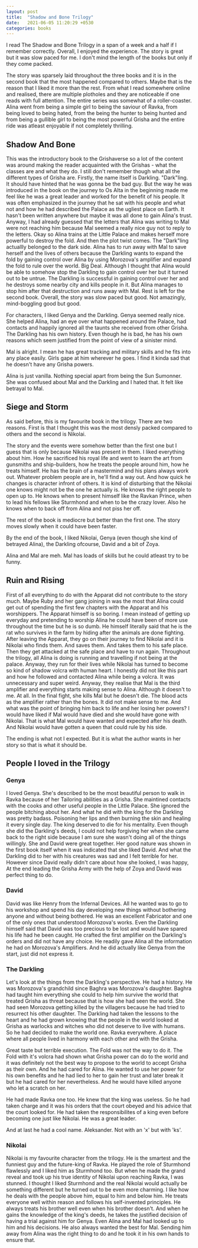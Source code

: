 ```yaml
---
layout: post
title:  "Shadow and Bone Trilogy"
date:   2021-06-05 11:20:29 +0530
categories: books
---
```

I read The Shadow and Bone Trilogy in a span of a week and a half if I remember
correctly. Overall, I enjoyed the experience. The story is great but it was
slow paced for me. I don't mind the length of the books but only if they come
packed.

The story was sparsely laid throughout the three books and it is in the
second book that the most happened compared to others. Maybe that is the reason
that I liked it more than the rest. From what I read somewhere online and
realised, there are multiple plotholes and they are noticeable if one reads
with full attention. The entire series was somewhat of a roller-coaster. Alina
went from being a simple girl to being the saviour of Ravka, from being loved
to being hated, from the being the hunter to being hunted and from being a
gullible girl to being the most powerful Grisha and the entire ride was atleast
enjoyable if not completely thrilling.

## Shadow And Bone

This was the introductory book to the Grishaverse so a lot of the content was
around making the reader acquainted with the Grishas - what the classes are and
what they do. I still don't remember though what all the different types of
Grisha are. Firstly, the name itself is Darkling. "Dark"ling. It should have
hinted that he was gonna be the bad guy. But the way he was introduced in the
book on the journey to Os Alta in the beginning made me feel like he was a
great leader and worked for the benefit of his people. It was often emphasized
in the journey that he sat with his people and what not and how he had
described the Palace as the ugliest place on Earth. It hasn't been written
anywhere but maybe it was all done to gain Alina's trust. Anyway, I had already
guessed that the letters that Alina was writing to Mal were not reaching him
because Mal seemed a really nice guy not to reply to the letters. Okay so Alina
trains at the Little Palace and makes herself more powerful to destroy the
fold. And then the plot twist comes. The "Dark"ling actuallly belonged to the
dark side. Alina has to run away with Mal to save herself and the lives of
others because the Darkling wants to expand the fold by gaining control over
Alina by using Morozova's amplifier and expand the fold to rule over the world.
Big Deal. Although I thought that Alina would be able to somehow stop the
Darkling to gain control over her but it turned out to be untrue. The Darkling
is successful in gaining control over her and he destroys some nearby city and
kills people in it. But Alina manages to stop him after that destruction and
runs away with Mal. Rest is left for the second book. Overall, the story was
slow paced but good. Not amazingly, mind-boggling good but good.

For characters, I liked Genya and the Darkling. Genya seemed really nice. She
helped Alina, had an eye over what happened around the Palace, had contacts and
happily ignored all the taunts she received from other Grisha. The Darkling has
his own history. Even though he is bad, he has his own reasons which seem
justified from the point of view of a sinister mind.

Mal is alright. I mean he has great tracking and military skills and he fits
into any place easily. Girls gape at him wherever he goes. I find it kinda sad
that he doesn't have any Grisha powers.

Alina is just vanilla. Nothing special apart from being the Sun Sumonner. She
was confused about Mal and the Darkling and I hated that. It felt like betrayal
to Mal.

## Siege and Storm

As said before, this is my favourite book in the trilogy. There are two
reasons. First is that I thought this was the most densly packed compared to
others and the second is Nikolai.

The story and the events were somehow better than the first one but I guess
that is only because Nikolai was present in them. I liked everything about him.
How he sacrificed his royal life and went to learn the art from gunsmiths and
ship-builders, how he treats the people around him, how he treats himself. He
has the brain of a mastermind and his plans always work out. Whatever problem
people are in, he'll find a way out. And how quick he changes is character
infront of others. It is kind of disturbing that the Nikolai one knows might
not be the one he actually is. He knows the right people to open up to. He
knows when to present himself like the Ravkan Prince, when to lead his fellows
like Sturmhond and when to be the crazy lover. Also he knows when to back off
from Alina and not piss her off.

The rest of the book is mediocre but better than the first one. The story moves
slowly when it could have been faster.

By the end of the book, I liked Nikolai, Genya (even though she kind of
betrayed Alina), the Darkling ofcourse, David and a bit of Zoya.

Alina and Mal are meh. Mal has loads of skills but he could atleast try to be
funny.

## Ruin and Rising

First of all everything to do with the Apparat did not contribute to the story
much. Maybe Ruby and her gang joining in was the most that Alina could get out
of spending the first few chapters with the Apparat and his worshippers. The
Apparat himself is so boring. I mean instead of getting up everyday and
pretending to worship Alina he could have been of more use throughout the time
but he is so dumb. He himself literally said that he is the rat who survives in
the farm by hiding after the animals are done fighting. After leaving the
Apparat, they go on their journey to find Nikolai and it is Nikolai who finds
them. And saves them. And takes them to his safe place. Then they get attacked
at the safe place and have to run again. Throughout the trilogy, all Alina is
doing is running and travelling if not being at the palace. Anyway, they run
for their lives while Nikolai has turned to become so kind of shadow volcra
with human heart. I honestly did not like this part and how he followed and
contacted Alina while being a volcra. It was unnecessary and super weird.
Anyway, they realise that Mal is the third amplifier and everything starts
making sense to Alina. Although it doesn't to me. At all. In the final fight,
she kills Mal but he doesn't die. The blood acts as the amplifier rather than
the bones. It did not make sense to me. And what was the point of bringing him
back to life and her losing her powers? I would have liked if Mal would have
died and she would have gone with Nikolai. That is what Mal would have wanted
and expected after his death. And Nikolai would have gotten a queen that could
rule by his side.

The ending is what not I expected. But it is what the author wants in her story
so that is what it should be.

## People I loved in the Trilogy

### Genya

I loved Genya. She's described to be the most beautiful person to walk in Ravka
because of her Tailoring abilities as a Grisha. She maintined contacts with the
cooks and other useful people in the Little Palace. She ignored the people
bitching about her. And what he did with the king for the Darkling was pretty
badass. Poisoning her lips and then burning the skin and healing it every
single day. The king deserved to die for his mentality. Even though she did the
Darkling's deeds, I could not help forgiving her when she came back to the
right side because I am sure she wasn't doing all of the things willingly. She
and David were great together. Her good nature was shown in the first book
itself when it was indicated that she liked David. And what the Darkling did to
her with his creatures was sad and I felt terrible for her. However since David
really didn't care about how she looked, I was happy, At the end leading the
Grisha Army with the help of Zoya and David was perfect thing to do.

### David

David was like Henry from the Infernal Devices. All he wanted was to go to his
workshop and spend his day developing new things without bothering anyone and
without being bothered. He was an excellent Fabricator and one of the only ones
that understood Morozova's works. Even the Darkling himself said that David was
too precious to be lost and would have spared his life had he been caught. He
crafted the first amplifier on the Darkling's orders and did not have any
choice. He readily gave Alina all the information he had on Morozova's
Amplifiers. And he did actually like Genya from the start, just did not express it.

### The Darkling

Let's look at the things from the Darkling's perspective. He had a history. He
was Morozova's grandchild since Baghra was Morozova's daughter. Baghra had
taught him everything she could to help him survive the world that treated
Grisha as threat because that is how she had seen the world. She had seen
Morozova getting killed by the villagers because he had tried to resurrect his
other daughter. The Darkling had taken the lessons to the heart and he had
grown knowing that the people in the world looked at Grisha as warlocks and
witches who did not deserve to live with humans. So he had decided to make the
world one. Ravka everywhere. A place where all people lived in harmony with
each other and with the Grisha.

Great taste but terrible execution. The Fold was not the way to do it. The Fold
with it's volcra had shown what Grisha power can do to the world and it was
definitely not the best way to propose to the world to accept Grisha as their own.
And he had cared for Alina. He wanted to use her power for his own benefits and
he had lied to her to gain her trust and later break it but he had cared for
her nevertheless. And he would have killed anyone who let a scratch on her.

He had made Ravka one too. He knew that the king was useless. So he had taken
charge and it was his orders that the court obeyed and his advice that the
court looked for. He had taken the responsibilites of a king even before
becoming one just like Nikolai. He was a great leader.

And at last he had a cool name. Aleksander. Not with an 'x' but with 'ks'.

### Nikolai

Nikolai is my favourite character from the trilogy. He is the smartest and the
funniest guy and the future-king of Ravka. He played the role of Sturmhond
flawlessly and I liked him as Sturmhond too. But when he made the grand reveal
and took up his true identity of Nikolai upon reaching Ravka, I was stunned. I
thought I liked Sturmhond and the real Nikolai would actually be something
different but he turned out to be even more charming. I like how he deals with
the people above him, equal to him and below him. He treats everyone well
within reason and follows his self-invented principles. He always treats his
brother well even when his brother doesn't. And when he gains the knowledge of
the king's deeds, he takes the justified decision of having a trial against him
for Genya. Even Alina and Mal had looked up to him and his decisions. He also
always wanted the best for Mal. Sending him away from Alina was the right
thing to do and he took it in his own hands to ensure that.
